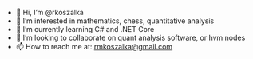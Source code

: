 - 👋 Hi, I’m @rkoszalka
- 👀 I’m interested in mathematics, chess, quantitative analysis
- 🌱 I’m currently learning C# and .NET Core
- 💞️ I’m looking to collaborate on quant analysis software, or hvm nodes
- 📫 How to reach me at: rmkoszalka@gmail.com

<!---
rkoszalka/rkoszalka is a ✨ special ✨ repository because its `README.md` (this file) appears on your GitHub profile.
You can click the Preview link to take a look at your changes.
--->
